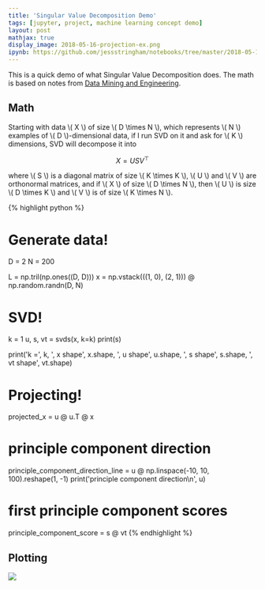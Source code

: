 ```yaml
---
title: 'Singular Value Decomposition Demo'
tags: [jupyter, project, machine learning concept demo]
layout: post
mathjax: true
display_image: 2018-05-16-projection-ex.png
ipynb: https://github.com/jessstringham/notebooks/tree/master/2018-05-16-SVD-demo.ipynb
---
```





This is a quick demo of what Singular Value Decomposition does. The math is based on notes from [Data Mining and Engineering](https://www.inf.ed.ac.uk/teaching/courses/dme/).







## Math

Starting with data \\( X \\) of size \\( D \times N \\), which represents \\( N \\) examples of \\( D \\)-dimensional data, if I run SVD on it and ask for \\( K \\) dimensions, SVD will decompose it into

$$X = USV^{\top}$$

where \\( S \\) is a diagonal matrix of size \\( K \times K \\), \\( U \\) and \\( V \\) are orthonormal matrices, and if \\( X \\) of size \\( D \times N \\), then \\( U \\) is size \\( D \times K \\) and \\( V \\) is of size \\( K \times N \\).



{% highlight python %}
# Generate data!
D = 2
N = 200

L = np.tril(np.ones((D, D)))
x = np.vstack(((1, 0), (2, 1))) @ np.random.randn(D, N)

# SVD!
k = 1
u, s, vt = svds(x, k=k)
print(s)

print('k =', k, ', x shape', x.shape, ', u shape', u.shape, ', s shape', s.shape, ', vt shape', vt.shape)

# Projecting!
projected_x = u @ u.T @ x

# principle component direction
principle_component_direction_line = u @ np.linspace(-10, 10, 100).reshape(1, -1)
print('principle component direction\n', u)

# first principle component scores
principle_component_score = s @ vt
{% endhighlight %}




## Plotting

![](/assets/2018-05-16-svd.png)
